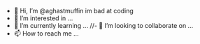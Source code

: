 - 👋 Hi, I’m @aghastmuffin im bad at coding
- 👀 I’m interested in ...
- 🌱 I’m currently learning ...
//- 💞️ I’m looking to collaborate on ...
- 📫 How to reach me ...

